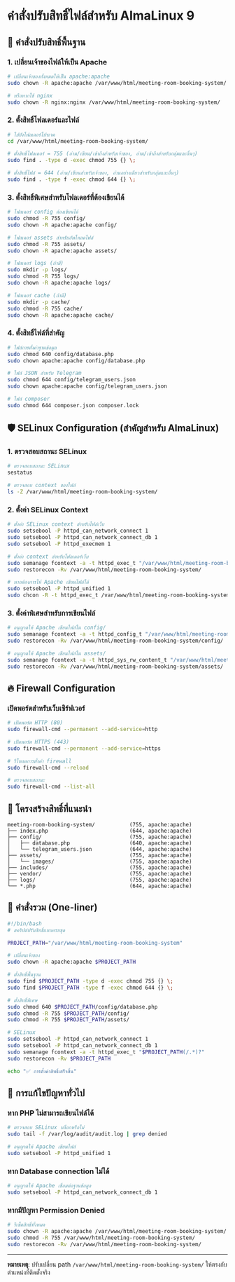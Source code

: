 # คำสั่งปรับสิทธิ์ไฟล์สำหรับ AlmaLinux 9

## 🔐 คำสั่งปรับสิทธิ์พื้นฐาน

### 1. เปลี่ยนเจ้าของไฟล์ให้เป็น Apache
```bash
# เปลี่ยนเจ้าของทั้งหมดให้เป็น apache:apache
sudo chown -R apache:apache /var/www/html/meeting-room-booking-system/

# หรือหากใช้ nginx
sudo chown -R nginx:nginx /var/www/html/meeting-room-booking-system/
```

### 2. ตั้งสิทธิ์โฟลเดอร์และไฟล์
```bash
# ไปยังโฟลเดอร์โปรเจค
cd /var/www/html/meeting-room-booking-system/

# ตั้งสิทธิ์โฟลเดอร์ = 755 (อ่าน/เขียน/เข้าถึงสำหรับเจ้าของ, อ่าน/เข้าถึงสำหรับกลุ่มและอื่นๆ)
sudo find . -type d -exec chmod 755 {} \;

# ตั้งสิทธิ์ไฟล์ = 644 (อ่าน/เขียนสำหรับเจ้าของ, อ่านอย่างเดียวสำหรับกลุ่มและอื่นๆ)
sudo find . -type f -exec chmod 644 {} \;
```

### 3. ตั้งสิทธิ์พิเศษสำหรับโฟลเดอร์ที่ต้องเขียนได้
```bash
# โฟลเดอร์ config ต้องเขียนได้
sudo chmod -R 755 config/
sudo chown -R apache:apache config/

# โฟลเดอร์ assets สำหรับอัพโหลดไฟล์
sudo chmod -R 755 assets/
sudo chown -R apache:apache assets/

# โฟลเดอร์ logs (ถ้ามี)
sudo mkdir -p logs/
sudo chmod -R 755 logs/
sudo chown -R apache:apache logs/

# โฟลเดอร์ cache (ถ้ามี)
sudo mkdir -p cache/
sudo chmod -R 755 cache/
sudo chown -R apache:apache cache/
```

### 4. ตั้งสิทธิ์ไฟล์ที่สำคัญ
```bash
# ไฟล์การตั้งค่าฐานข้อมูล
sudo chmod 640 config/database.php
sudo chown apache:apache config/database.php

# ไฟล์ JSON สำหรับ Telegram
sudo chmod 644 config/telegram_users.json
sudo chown apache:apache config/telegram_users.json

# ไฟล์ composer
sudo chmod 644 composer.json composer.lock
```

## 🛡️ SELinux Configuration (สำคัญสำหรับ AlmaLinux)

### 1. ตรวจสอบสถานะ SELinux
```bash
# ตรวจสอบสถานะ SELinux
sestatus

# ตรวจสอบ context ของไฟล์
ls -Z /var/www/html/meeting-room-booking-system/
```

### 2. ตั้งค่า SELinux Context
```bash
# ตั้งค่า SELinux context สำหรับไฟล์เว็บ
sudo setsebool -P httpd_can_network_connect 1
sudo setsebool -P httpd_can_network_connect_db 1
sudo setsebool -P httpd_execmem 1

# ตั้งค่า context สำหรับโฟลเดอร์เว็บ
sudo semanage fcontext -a -t httpd_exec_t "/var/www/html/meeting-room-booking-system(/.*)?"
sudo restorecon -Rv /var/www/html/meeting-room-booking-system/

# หากต้องการให้ Apache เขียนไฟล์ได้
sudo setsebool -P httpd_unified 1
sudo chcon -R -t httpd_exec_t /var/www/html/meeting-room-booking-system/
```

### 3. ตั้งค่าพิเศษสำหรับการเขียนไฟล์
```bash
# อนุญาตให้ Apache เขียนไฟล์ใน config/
sudo semanage fcontext -a -t httpd_config_t "/var/www/html/meeting-room-booking-system/config(/.*)?"
sudo restorecon -Rv /var/www/html/meeting-room-booking-system/config/

# อนุญาตให้ Apache เขียนไฟล์ใน assets/
sudo semanage fcontext -a -t httpd_sys_rw_content_t "/var/www/html/meeting-room-booking-system/assets(/.*)?"
sudo restorecon -Rv /var/www/html/meeting-room-booking-system/assets/
```

## 🔥 Firewall Configuration

### เปิดพอร์ตสำหรับเว็บเซิร์ฟเวอร์
```bash
# เปิดพอร์ต HTTP (80)
sudo firewall-cmd --permanent --add-service=http

# เปิดพอร์ต HTTPS (443)
sudo firewall-cmd --permanent --add-service=https

# รีโหลดการตั้งค่า firewall
sudo firewall-cmd --reload

# ตรวจสอบสถานะ
sudo firewall-cmd --list-all
```

## 📂 โครงสร้างสิทธิ์ที่แนะนำ

```
meeting-room-booking-system/           (755, apache:apache)
├── index.php                          (644, apache:apache)
├── config/                            (755, apache:apache)
│   ├── database.php                   (640, apache:apache)
│   └── telegram_users.json            (644, apache:apache)
├── assets/                            (755, apache:apache)
│   └── images/                        (755, apache:apache)
├── includes/                          (755, apache:apache)
├── vendor/                            (755, apache:apache)
├── logs/                              (755, apache:apache)
└── *.php                              (644, apache:apache)
```

## 🔧 คำสั่งรวม (One-liner)

```bash
#!/bin/bash
# สคริปต์ปรับสิทธิ์แบบครบชุด

PROJECT_PATH="/var/www/html/meeting-room-booking-system"

# เปลี่ยนเจ้าของ
sudo chown -R apache:apache $PROJECT_PATH

# ตั้งสิทธิ์พื้นฐาน
sudo find $PROJECT_PATH -type d -exec chmod 755 {} \;
sudo find $PROJECT_PATH -type f -exec chmod 644 {} \;

# ตั้งสิทธิ์พิเศษ
sudo chmod 640 $PROJECT_PATH/config/database.php
sudo chmod -R 755 $PROJECT_PATH/config/
sudo chmod -R 755 $PROJECT_PATH/assets/

# SELinux
sudo setsebool -P httpd_can_network_connect 1
sudo setsebool -P httpd_can_network_connect_db 1
sudo semanage fcontext -a -t httpd_exec_t "$PROJECT_PATH(/.*)?"
sudo restorecon -Rv $PROJECT_PATH

echo "✅ การตั้งค่าสิทธิ์เสร็จสิ้น"
```

## 🚨 การแก้ไขปัญหาทั่วไป

### หาก PHP ไม่สามารถเขียนไฟล์ได้
```bash
# ตรวจสอบ SELinux บล็อกหรือไม่
sudo tail -f /var/log/audit/audit.log | grep denied

# อนุญาตให้ Apache เขียนไฟล์
sudo setsebool -P httpd_unified 1
```

### หาก Database connection ไม่ได้
```bash
# อนุญาตให้ Apache เชื่อมต่อฐานข้อมูล
sudo setsebool -P httpd_can_network_connect_db 1
```

### หากมีปัญหา Permission Denied
```bash
# รีเซ็ตสิทธิ์ทั้งหมด
sudo chown -R apache:apache /var/www/html/meeting-room-booking-system/
sudo chmod -R 755 /var/www/html/meeting-room-booking-system/
sudo restorecon -Rv /var/www/html/meeting-room-booking-system/
```

---
**หมายเหตุ**: ปรับเปลี่ยน path `/var/www/html/meeting-room-booking-system/` ให้ตรงกับตำแหน่งที่ติดตั้งจริง